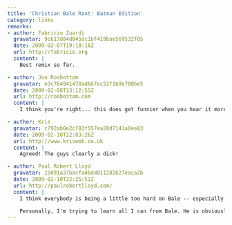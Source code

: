 ```yaml
---
title: 'Christian Bale Rant: Batman Edition'
category: links
remarks:
- author: Fabricio Zuardi
  gravatar: 9c617d84d045dc1bf419bae569532f05
  date: 2009-02-07T19:18:16Z
  url: http://fabricio.org
  content: |
    Best remix so far.

- author: Jon Roobottom
  gravatar: e3c764941478ad667ec52f1b9e700be5
  date: 2009-02-08T13:12:55Z
  url: http://roobottom.com
  content: |
    I think you're right... this does get funnier when you hear it more than once. He still comes off as a highly-strung knob tho.

- author: Kris
  gravatar: c792ab0e2c783f557ea28d7141a0ee83
  date: 2009-02-10T22:03:26Z
  url: http://www.krisweb.co.uk
  content: |
    Agreed! The guys clearly a dick!

- author: Paul Robert Lloyd
  gravatar: 15091a37bacfa4bdd011282627eaca2b
  date: 2009-02-10T22:25:51Z
  url: http://paulrobertlloyd.com/
  content: |
    I think everybody is being a little too hard on Bale -- especially when you take into account the DP walking around and distracting Bale while he was filming his scene. Bale has since stated he was half 'in character' when he flipped so that may have had some effect too (whether you choose to believe that or not is up to you).

    Personally, I'm trying to learn all I can from Bale. He is obviously highly skilled in ranting, so I'm looking to see how I can use his style in my own material ;-)
---
```

